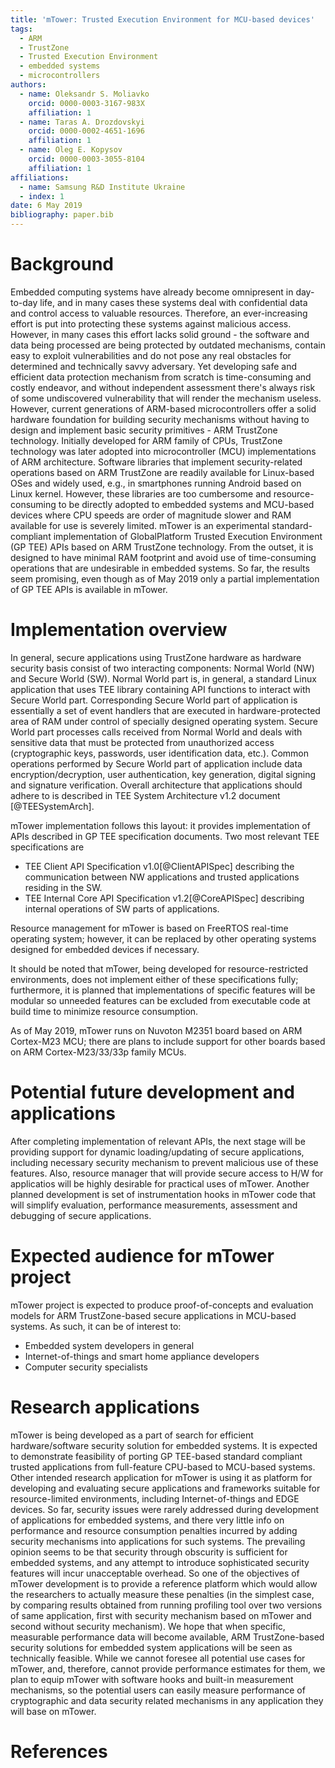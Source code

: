 ```yaml
---
title: 'mTower: Trusted Execution Environment for MCU-based devices'
tags:
  - ARM
  - TrustZone
  - Trusted Execution Environment
  - embedded systems
  - microcontrollers
authors:
  - name: Oleksandr S. Moliavko
    orcid: 0000-0003-3167-983X
    affiliation: 1
  - name: Taras A. Drozdovskyi
    orcid: 0000-0002-4651-1696
    affiliation: 1
  - name: Oleg E. Kopysov
    orcid: 0000-0003-3055-8104
    affiliation: 1
affiliations:
  - name: Samsung R&D Institute Ukraine
  - index: 1
date: 6 May 2019
bibliography: paper.bib
---
```


# Background
Embedded computing systems have already become omnipresent in day-to-day life, and in many cases these systems deal with confidential data and control access to valuable resources. Therefore, an ever-increasing effort is put into protecting these systems against malicious access. However, in many cases this effort lacks solid ground - the software and data being processed are being protected by outdated mechanisms, contain easy to exploit vulnerabilities and do not pose any real obstacles for determined and technically savvy adversary. Yet developing safe and efficient data protection mechanism from scratch is time-consuming and costly endeavor, and without independent assessment there's always risk of some undiscovered vulnerability that will render the mechanism useless. However, current generations of ARM-based microcontrollers offer a solid hardware foundation for building security mechanisms without having to design and implement basic security primitives - ARM TrustZone technology. Initially developed for ARM family of CPUs, TrustZone technology was later adopted into microcontroller (MCU) implementations of ARM architecture. Software libraries that implement security-related operations based on ARM TrustZone are readily available for Linux-based OSes and widely used, e.g., in smartphones running Android based on Linux kernel. However, these libraries are too cumbersome and resource-consuming to be directly adopted to embedded systems and MCU-based devices where CPU speeds are order of magnitude slower and RAM available for use is severely limited. mTower is an experimental standard-compliant implementation of GlobalPlatform Trusted Execution Environment (GP TEE) APIs based on ARM TrustZone technology. From the outset, it is designed to have minimal RAM footprint and avoid use of time-consuming operations that are undesirable in embedded systems. So far, the results seem promising, even though as of May 2019 only a partial implementation of GP TEE APIs is available in mTower.

# Implementation overview
In general, secure applications using TrustZone hardware as hardware security basis consist of two interacting components: Normal World (NW) and Secure World (SW). Normal World part is, in general, a standard Linux application that uses TEE library containing API functions to interact with Secure World part. Corresponding Secure World part of application is essentially a set of event handlers that are executed in hardware-protected area of RAM under control of specially designed operating system. Secure World part processes calls received from Normal World and deals with sensitive data that must be protected from unauthorized access (cryptographic keys, passwords, user identification data, etc.). Common operations performed by Secure World part of application include data encryption/decryption, user authentication, key generation, digital signing and signature verification. Overall architecture that applications should adhere to is described in TEE System Architecture v1.2 document [@TEESystemArch].

mTower implementation follows this layout: it provides implementation of APIs described in GP TEE specification documents. Two most relevant TEE specifications are

* TEE Client API Specification v1.0[@ClientAPISpec] describing the communication between NW applications and trusted applications residing in the SW.
* TEE Internal Core API Specification v1.2[@CoreAPISpec] describing internal operations of SW parts of applications.

Resource management for mTower is based on FreeRTOS real-time operating system; however, it can be replaced by other operating systems designed for embedded devices if necessary.

It should be noted that mTower, being developed for resource-restricted environments, does not implement either of these specifications fully; furthermore, it is planned that implementations of specific features will be modular so unneeded features can be excluded from executable code at build time to minimize resource consumption.

As of May 2019, mTower runs on Nuvoton M2351 board based on ARM Cortex-M23 MCU; there are plans to include support for other boards based on ARM Cortex-M23/33/33p family MCUs.

# Potential future development and applications
After completing implementation of relevant APIs, the next stage will be providing support for dynamic loading/updating of secure applications, including necessary security mechanism to prevent malicious use of these features. Also, resource manager that will provide secure access to H/W for applicatios will be highly desirable for practical uses of mTower. Another planned development is set of instrumentation hooks in mTower code that will simplify evaluation, performance measurements, assessment and debugging of secure applications.

# Expected audience for mTower project
mTower project is expected to produce proof-of-concepts and evaluation models for ARM TrustZone-based secure applications in MCU-based systems. As such, it can be of interest to:

* Embedded system developers in general
* Internet-of-things and smart home appliance developers
* Computer security specialists

# Research applications
mTower is being developed as a part of search for efficient hardware/software security solution for embedded systems. It is expected to demonstrate feasibility of porting GP TEE-based standard compliant trusted applications from full-feature CPU-based to MCU-based systems. Other intended research application for mTower is using it as platform for developing and evaluating secure applications and frameworks suitable for resource-limited environments, including Internet-of-things and EDGE devices. So far, security issues were rarely addressed during development of applications for embedded systems, and there very little info on performance and resource consumption penalties incurred by adding security mechanisms into applications for such systems. The prevailing opinion seems to be that security through obscurity is sufficient for embedded systems, and any attempt to introduce sophisticated security features will incur unacceptable overhead. So one of the objectives of mTower development is to provide a reference platform which would allow the researchers to actually measure these penalties (in the simplest case, by comparing results obtained from running profiling tool over two versions of same application, first with security mechanism based on mTower and second without security mechanism). We hope that when specific, measurable performance data will become available, ARM TrustZone-based security solutions for embedded system applications will be seen as technically feasible. While we cannot foresee all potential use cases for mTower, and, therefore, cannot provide performance estimates for them, we plan to equip mTower with software hooks and built-in measurement mechanisms, so the potential users can easily measure performance of cryptographic and data security related mechanisms in any application they will base on mTower.

# References

